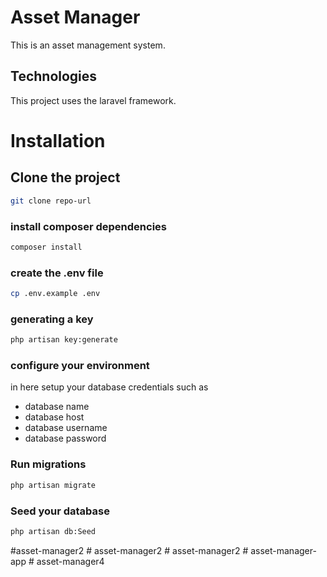 # Asset Manager 

This is an asset management system.

## Technologies

This project uses the laravel framework.

# Installation

## Clone the project

```bash
git clone repo-url
```

### install composer dependencies

```bash
composer install
```

### create the .env file

```bash
cp .env.example .env
```

### generating a key

```bash
php artisan key:generate
```

### configure your environment

in here setup your database credentials such as
- database name
- database host
- database username
- database password

### Run migrations

```bash
php artisan migrate
```

### Seed your database

```bash
php artisan db:Seed
```


# a s s e t - m a n a g e r 2  
 #   a s s e t - m a n a g e r 2  
 #   a s s e t - m a n a g e r 2  
 #   a s s e t - m a n a g e r - a p p  
 #   a s s e t - m a n a g e r 4  
 